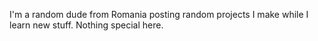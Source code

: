 I'm a random dude from Romania posting random projects I make while I learn new stuff. Nothing special here.


<!---
frontman404/frontman404 is a ✨ special ✨ repository because its `README.md` (this file) appears on your GitHub profile.
You can click the Preview link to take a look at your changes.
--->
